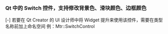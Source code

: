 ### Qt 中的 Switch 控件，支持修改背景色、滑块颜色、边框颜色

[-] 若要在 Qt Creator 的 UI 设计师中将 Widget 提升来使用该控件，需要在类型名称前加上命名空间 例：Mtr::SwitchControl
